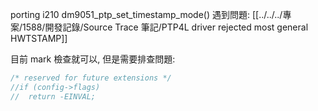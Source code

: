 porting i210 dm9051_ptp_set_timestamp_mode() 遇到問題:
[[../../../專案/1588/開發記錄/Source Trace 筆記/PTP4L driver rejected most general HWTSTAMP]]

目前 mark 檢查就可以, 但是需要排查問題:

``` c
/* reserved for future extensions */                
//if (config->flags) 
//	return -EINVAL;    
```
